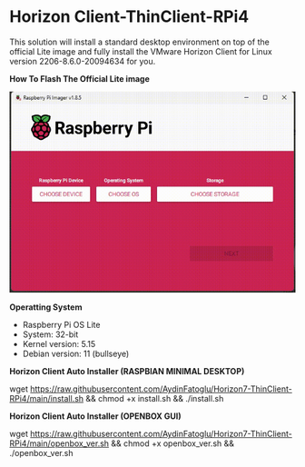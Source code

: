 # Horizon Client-ThinClient-RPi4

This solution will install a standard desktop environment on top of the official Lite image and fully install the VMware Horizon Client for Linux version 2206-8.6.0-20094634 for you.

**How To Flash The Official Lite image**

![Description of GIF](https://raw.githubusercontent.com/AydinFatoglu/Horizon7-ThinClient-RPi4/918812e324e4ecfd996fc41592afc74bcefaa339/Screen%20Recording%20-%20Made%20with%20FlexClip.gif)

**Operatting System**

- Raspberry Pi OS Lite
- System: 32-bit
- Kernel version: 5.15
- Debian version: 11 (bullseye)

**Horizon Client Auto Installer (RASPBIAN MINIMAL DESKTOP)**

wget https://raw.githubusercontent.com/AydinFatoglu/Horizon7-ThinClient-RPi4/main/install.sh && chmod +x install.sh && ./install.sh

**Horizon Client Auto Installer (OPENBOX GUI)**

wget https://raw.githubusercontent.com/AydinFatoglu/Horizon7-ThinClient-RPi4/main/openbox_ver.sh && chmod +x openbox_ver.sh && ./openbox_ver.sh


